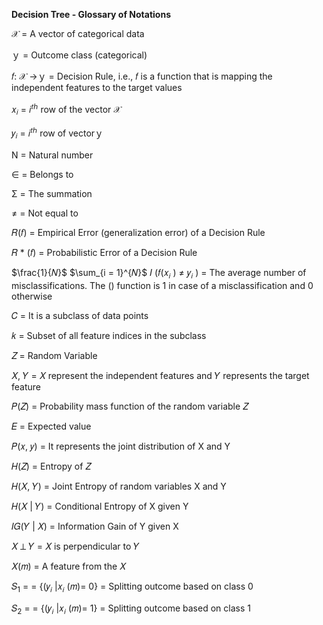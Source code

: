 ﻿**Decision Tree - Glossary of Notations**

𝒳 = A vector of categorical data

ｙ = Outcome class (categorical)

𝑓: 𝒳 →ｙ = Decision Rule, i.e., 𝑓 is a function that is mapping the independent features to the target values

𝑥<sub>𝑖</sub> = 𝑖<sup>𝑡ℎ</sup> row of the vector 𝒳

𝑦<sub>𝑖</sub> = 𝑖<sup>𝑡ℎ</sup> row of vectorｙ

N = Natural number

∈ = Belongs to

Σ = The summation

≠ = Not equal to

𝑅(𝑓) = Empirical Error (generalization error) of a Decision Rule

𝑅 * (𝑓) = Probabilistic Error of a Decision Rule

$\frac{1}{𝑁}$ $\sum_{i = 1}^{𝑁}$ 𝐼 (𝑓(𝑥<sub>𝑖</sub> ) ≠ 𝑦<sub>𝑖</sub> ) = The average number of misclassifications. The () function is 1 in case of a misclassification and 0 otherwise
      
𝐶 = It is a subclass of data points

𝑘 = Subset of all feature indices in the subclass

𝑍 = Random Variable

𝑋, 𝑌 = 𝑋 represent the independent features and 𝑌 represents the target feature

𝑃(𝑍) = Probability mass function of the random variable 𝑍

𝐸 = Expected value

𝑃(𝑥, 𝑦) = It represents the joint distribution of X and Y

𝐻(𝑍) = Entropy of 𝑍

𝐻(𝑋, 𝑌) = Joint Entropy of random variables X and Y

𝐻(𝑋 | 𝑌) = Conditional Entropy of X given Y

𝐼𝐺(𝑌 | 𝑋) = Information Gain of Y given X

𝑋 ⊥ 𝑌  = 𝑋  is perpendicular to 𝑌

𝑋(𝑚) = A feature from the 𝑋

𝑆<sub>1</sub> = = {(𝑦<sub>𝑖</sub> |𝑥<sub>𝑖</sub> (𝑚)= 0} = Splitting outcome based on class 0

𝑆<sub>2</sub> = = {(𝑦<sub>𝑖</sub> |𝑥<sub>𝑖</sub> (𝑚)= 1} = Splitting outcome based on class 1



